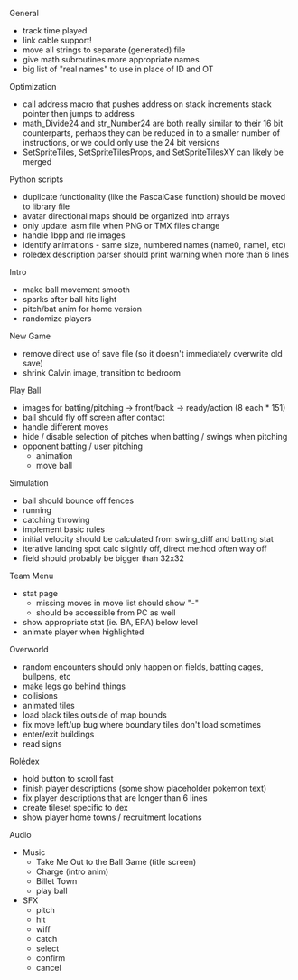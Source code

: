 General

- track time played
- link cable support!
- move all strings to separate (generated) file
- give math subroutines more appropriate names
- big list of "real names" to use in place of ID and OT

Optimization

- call address macro that pushes address on stack increments stack pointer then jumps to address
- math_Divide24 and str_Number24 are both really similar to their 16 bit counterparts, perhaps they can be reduced in to a smaller number of instructions, or we could only use the 24 bit versions
- SetSpriteTiles, SetSpriteTilesProps, and SetSpriteTilesXY can likely be merged

Python scripts

- duplicate functionality (like the PascalCase function) should be moved to library file
- avatar directional maps should be organized into arrays
- only update .asm file when PNG or TMX files change
- handle 1bpp and rle images
- identify animations - same size, numbered names (name0, name1, etc)
- roledex description parser should print warning when more than 6 lines

Intro

- make ball movement smooth
- sparks after ball hits light
- pitch/bat anim for home version
- randomize players

New Game

- remove direct use of save file (so it doesn't immediately overwrite old save)
- shrink Calvin image, transition to bedroom

Play Ball

- images for batting/pitching -> front/back -> ready/action (8 each * 151)
- ball should fly off screen after contact
- handle different moves
- hide / disable selection of pitches when batting / swings when pitching
- opponent batting / user pitching
    - animation
    - move ball

Simulation

- ball should bounce off fences
- running
- catching throwing
- implement basic rules
- initial velocity should be calculated from swing_diff and batting stat
- iterative landing spot calc slightly off, direct method often way off
- field should probably be bigger than 32x32

Team Menu

- stat page
  - missing moves in move list should show "-"
  - should be accessible from PC as well
- show appropriate stat (ie. BA, ERA) below level
- animate player when highlighted

Overworld

- random encounters should only happen on fields, batting cages, bullpens, etc
- make legs go behind things
- collisions
- animated tiles
- load black tiles outside of map bounds
- fix move left/up bug where boundary tiles don't load sometimes
- enter/exit buildings
- read signs

Rolédex

- hold button to scroll fast
- finish player descriptions (some show placeholder pokemon text)
- fix player descriptions that are longer than 6 lines
- create tileset specific to dex
- show player home towns / recruitment locations
  
Audio

- Music
  - Take Me Out to the Ball Game (title screen)
  - Charge (intro anim)
  - Billet Town
  - play ball
- SFX
  - pitch
  - hit
  - wiff
  - catch
  - select
  - confirm
  - cancel
